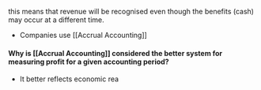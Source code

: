 this means that revenue will be recognised even though the benefits (cash) may occur at a different time.
- Companies use [[Accrual Accounting]]
#### Why is [[Accrual Accounting]] considered the better system for measuring profit for a given accounting period?
- It better reflects economic rea